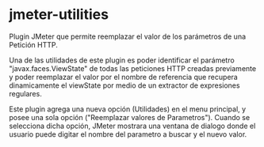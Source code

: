 # jmeter-utilities

Plugin JMeter que permite reemplazar el valor de los parámetros de una Petición HTTP.
<p>
Una de las utilidades de este plugin es poder identificar el parámetro "javax.faces.ViewState" de todas las peticiones HTTP creadas previamente y poder reemplazar el valor por el nombre de referencia que recupera dinamicamente el viewState por medio de un extractor de expresiones regulares.
</p>
<p>
Este plugin agrega una nueva opción (Utilidades) en el menu principal, y posee una sola opción 
("Reemplazar valores de Parametros"). Cuando se selecciona dicha opción, JMeter mostrara una ventana de dialogo donde el usuario puede digitar el nombre del parametro a buscar y el nuevo valor.
</p>
